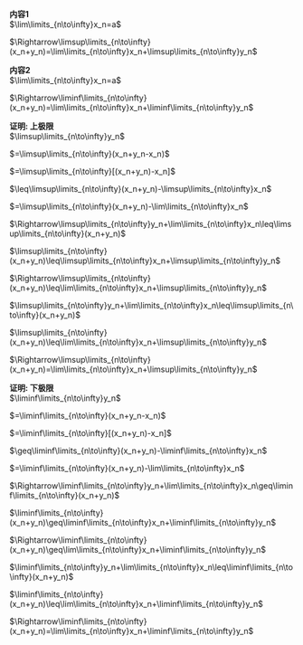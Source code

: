 **内容1**  
$\lim\limits_{n\to\infty}x_n=a$  
  
$\Rightarrow\limsup\limits_{n\to\infty}(x_n+y_n)=\lim\limits_{n\to\infty}x_n+\limsup\limits_{n\to\infty}y_n$  
  
**内容2**  
$\lim\limits_{n\to\infty}x_n=a$  
  
$\Rightarrow\liminf\limits_{n\to\infty}(x_n+y_n)=\lim\limits_{n\to\infty}x_n+\liminf\limits_{n\to\infty}y_n$  
  
**证明: 上极限**  
$\limsup\limits_{n\to\infty}y_n$  
  
$=\limsup\limits_{n\to\infty}(x_n+y_n-x_n)$  
  
$=\limsup\limits_{n\to\infty}[(x_n+y_n)-x_n]$  
  
$\leq\limsup\limits_{n\to\infty}(x_n+y_n)-\limsup\limits_{n\to\infty}x_n$  
  
$=\limsup\limits_{n\to\infty}(x_n+y_n)-\lim\limits_{n\to\infty}x_n$  
  
$\Rightarrow\limsup\limits_{n\to\infty}y_n+\lim\limits_{n\to\infty}x_n\leq\limsup\limits_{n\to\infty}(x_n+y_n)$  
  
$\limsup\limits_{n\to\infty}(x_n+y_n)\leq\limsup\limits_{n\to\infty}x_n+\limsup\limits_{n\to\infty}y_n$  
  
$\Rightarrow\limsup\limits_{n\to\infty}(x_n+y_n)\leq\lim\limits_{n\to\infty}x_n+\limsup\limits_{n\to\infty}y_n$  
  
$\limsup\limits_{n\to\infty}y_n+\lim\limits_{n\to\infty}x_n\leq\limsup\limits_{n\to\infty}(x_n+y_n)$  
  
$\limsup\limits_{n\to\infty}(x_n+y_n)\leq\lim\limits_{n\to\infty}x_n+\limsup\limits_{n\to\infty}y_n$  
  
$\Rightarrow\limsup\limits_{n\to\infty}(x_n+y_n)=\lim\limits_{n\to\infty}x_n+\limsup\limits_{n\to\infty}y_n$  
  
**证明: 下极限**  
$\liminf\limits_{n\to\infty}y_n$  
  
$=\liminf\limits_{n\to\infty}(x_n+y_n-x_n)$  
  
$=\liminf\limits_{n\to\infty}[(x_n+y_n)-x_n]$  
  
$\geq\liminf\limits_{n\to\infty}(x_n+y_n)-\liminf\limits_{n\to\infty}x_n$  
  
$=\liminf\limits_{n\to\infty}(x_n+y_n)-\lim\limits_{n\to\infty}x_n$  
  
$\Rightarrow\liminf\limits_{n\to\infty}y_n+\lim\limits_{n\to\infty}x_n\geq\liminf\limits_{n\to\infty}(x_n+y_n)$  
  
$\liminf\limits_{n\to\infty}(x_n+y_n)\geq\liminf\limits_{n\to\infty}x_n+\liminf\limits_{n\to\infty}y_n$  
  
$\Rightarrow\liminf\limits_{n\to\infty}(x_n+y_n)\geq\lim\limits_{n\to\infty}x_n+\liminf\limits_{n\to\infty}y_n$  
  
$\liminf\limits_{n\to\infty}y_n+\lim\limits_{n\to\infty}x_n\leq\liminf\limits_{n\to\infty}(x_n+y_n)$  
  
$\liminf\limits_{n\to\infty}(x_n+y_n)\leq\lim\limits_{n\to\infty}x_n+\liminf\limits_{n\to\infty}y_n$  
  
$\Rightarrow\liminf\limits_{n\to\infty}(x_n+y_n)=\lim\limits_{n\to\infty}x_n+\liminf\limits_{n\to\infty}y_n$  
